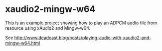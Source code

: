 xaudio2-mingw-w64
=================

This is an example project showing how to play an ADPCM audio file from resource
using xAudio2 and Mingw-w64.

See http://www.deadcast.blog/posts/playing-audio-with-xaudio2-and-mingw-w64.html
